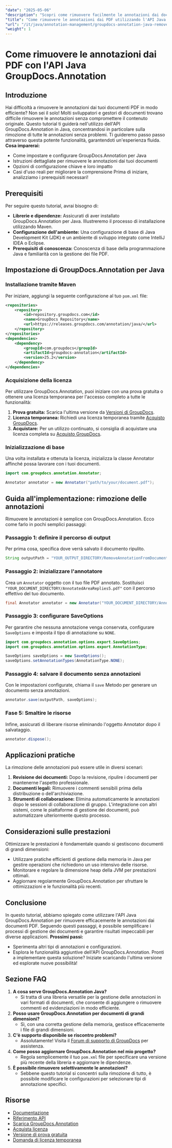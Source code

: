 ```yaml
---
"date": "2025-05-06"
"description": "Scopri come rimuovere facilmente le annotazioni dai documenti PDF utilizzando l'API GroupDocs.Annotation in Java. Segui la nostra guida passo passo per una gestione efficiente dei documenti."
"title": "Come rimuovere le annotazioni dai PDF utilizzando l'API Java GroupDocs.Annotation"
"url": "/it/java/annotation-management/groupdocs-annotation-java-remove-pdf-annotations/"
"weight": 1
---
```


# Come rimuovere le annotazioni dai PDF con l'API Java GroupDocs.Annotation
## Introduzione
Hai difficoltà a rimuovere le annotazioni dai tuoi documenti PDF in modo efficiente? Non sei il solo! Molti sviluppatori e gestori di documenti trovano difficile rimuovere le annotazioni senza compromettere il contenuto originale. Questo tutorial ti guiderà nell'utilizzo dell'API GroupDocs.Annotation in Java, concentrandosi in particolare sulla rimozione di tutte le annotazioni senza problemi. Ti guideremo passo passo attraverso questa potente funzionalità, garantendoti un'esperienza fluida.
**Cosa imparerai:**
- Come impostare e configurare GroupDocs.Annotation per Java
- Istruzioni dettagliate per rimuovere le annotazioni dai tuoi documenti
- Opzioni di configurazione chiave e loro impatto
- Casi d'uso reali per migliorare la comprensione
Prima di iniziare, analizziamo i prerequisiti necessari!
## Prerequisiti
Per seguire questo tutorial, avrai bisogno di:
- **Librerie e dipendenze:** Assicurati di aver installato GroupDocs.Annotation per Java. Illustreremo il processo di installazione utilizzando Maven.
- **Configurazione dell'ambiente:** Una configurazione di base di Java Development Kit (JDK) e un ambiente di sviluppo integrato come IntelliJ IDEA o Eclipse.
- **Prerequisiti di conoscenza:** Conoscenza di base della programmazione Java e familiarità con la gestione dei file PDF.
## Impostazione di GroupDocs.Annotation per Java
### Installazione tramite Maven
Per iniziare, aggiungi la seguente configurazione al tuo `pom.xml` file:
```xml
<repositories>
    <repository>
        <id>repository.groupdocs.com</id>
        <name>GroupDocs Repository</name>
        <url>https://releases.groupdocs.com/annotation/java/</url>
    </repository>
</repositories>
<dependencies>
    <dependency>
        <groupId>com.groupdocs</groupId>
        <artifactId>groupdocs-annotation</artifactId>
        <version>25.2</version>
    </dependency>
</dependencies>
```
### Acquisizione della licenza
Per utilizzare GroupDocs.Annotation, puoi iniziare con una prova gratuita o ottenere una licenza temporanea per l'accesso completo a tutte le funzionalità:
1. **Prova gratuita:** Scarica l'ultima versione da [Versioni di GroupDocs](https://releases.groupdocs.com/annotation/java/).
2. **Licenza temporanea:** Richiedi una licenza temporanea tramite [Acquisto GroupDocs](https://purchase.groupdocs.com/temporary-license/).
3. **Acquistare:** Per un utilizzo continuato, si consiglia di acquistare una licenza completa su [Acquisto GroupDocs](https://purchase.groupdocs.com/buy).
### Inizializzazione di base
Una volta installata e ottenuta la licenza, inizializza la classe Annotator affinché possa lavorare con i tuoi documenti.
```java
import com.groupdocs.annotation.Annotator;

Annotator annotator = new Annotator("path/to/your/document.pdf");
```
## Guida all'implementazione: rimozione delle annotazioni
Rimuovere le annotazioni è semplice con GroupDocs.Annotation. Ecco come farlo in pochi semplici passaggi:
### Passaggio 1: definire il percorso di output
Per prima cosa, specifica dove verrà salvato il documento ripulito.
```java
String outputPath = "YOUR_OUTPUT_DIRECTORY/RemoveAnnotationFromDocument.pdf"; // Aggiorna con il tuo percorso
```
### Passaggio 2: inizializzare l'annotatore
Crea un `Annotator` oggetto con il tuo file PDF annotato. Sostituisci `"YOUR_DOCUMENT_DIRECTORY/AnnotatedAreaReplies5.pdf"` con il percorso effettivo del tuo documento.
```java
final Annotator annotator = new Annotator("YOUR_DOCUMENT_DIRECTORY/AnnotatedAreaReplies5.pdf");
```
### Passaggio 3: configurare SaveOptions
Per garantire che nessuna annotazione venga conservata, configurare `SaveOptions` e imposta il tipo di annotazione su `NONE`.
```java
import com.groupdocs.annotation.options.export.SaveOptions;
import com.groupdocs.annotation.options.export.AnnotationType;

SaveOptions saveOptions = new SaveOptions();
saveOptions.setAnnotationTypes(AnnotationType.NONE);
```
### Passaggio 4: salvare il documento senza annotazioni
Con le impostazioni configurate, chiama il `save` Metodo per generare un documento senza annotazioni.
```java
annotator.save(outputPath, saveOptions);
```
### Fase 5: Smaltire le risorse
Infine, assicurati di liberare risorse eliminando l'oggetto Annotator dopo il salvataggio.
```java
annotator.dispose();
```
## Applicazioni pratiche
La rimozione delle annotazioni può essere utile in diversi scenari:
1. **Revisione dei documenti:** Dopo la revisione, ripulire i documenti per mantenerne l'aspetto professionale.
2. **Documenti legali:** Rimuovere i commenti sensibili prima della distribuzione o dell'archiviazione.
3. **Strumenti di collaborazione:** Elimina automaticamente le annotazioni dopo le sessioni di collaborazione di gruppo.
L'integrazione con altri sistemi, come le piattaforme di gestione dei documenti, può automatizzare ulteriormente questo processo.
## Considerazioni sulle prestazioni
Ottimizzare le prestazioni è fondamentale quando si gestiscono documenti di grandi dimensioni:
- Utilizzare pratiche efficienti di gestione della memoria in Java per gestire operazioni che richiedono un uso intensivo delle risorse.
- Monitorare e regolare la dimensione heap della JVM per prestazioni ottimali.
- Aggiornare regolarmente GroupDocs.Annotation per sfruttare le ottimizzazioni e le funzionalità più recenti.
## Conclusione
In questo tutorial, abbiamo spiegato come utilizzare l'API Java GroupDocs.Annotation per rimuovere efficacemente le annotazioni dai documenti PDF. Seguendo questi passaggi, è possibile semplificare i processi di gestione dei documenti e garantire risultati impeccabili per diverse applicazioni.
**Prossimi passi:**
- Sperimenta altri tipi di annotazioni e configurazioni.
- Esplora le funzionalità aggiuntive dell'API GroupDocs.Annotation.
Pronti a implementare questa soluzione? Iniziate scaricando l'ultima versione ed esplorate nuove possibilità!
## Sezione FAQ
1. **A cosa serve GroupDocs.Annotation Java?**
   - Si tratta di una libreria versatile per la gestione delle annotazioni in vari formati di documenti, che consente di aggiungere o rimuovere commenti ed evidenziazioni in modo efficiente.
2. **Posso usare GroupDocs.Annotation per documenti di grandi dimensioni?**
   - Sì, con una corretta gestione della memoria, gestisce efficacemente i file di grandi dimensioni.
3. **C'è supporto disponibile se riscontro problemi?**
   - Assolutamente! Visita il [Forum di supporto di GroupDocs](https://forum.groupdocs.com/c/annotation/) per assistenza.
4. **Come posso aggiornare GroupDocs.Annotation nel mio progetto?**
   - Regola semplicemente il tuo `pom.xml` file per specificare una versione più recente della libreria e aggiornare le dipendenze.
5. **È possibile rimuovere selettivamente le annotazioni?**
   - Sebbene questo tutorial si concentri sulla rimozione di tutto, è possibile modificare le configurazioni per selezionare tipi di annotazione specifici.
## Risorse
- [Documentazione](https://docs.groupdocs.com/annotation/java/)
- [Riferimento API](https://reference.groupdocs.com/annotation/java/)
- [Scarica GroupDocs.Annotation](https://releases.groupdocs.com/annotation/java/)
- [Acquista licenza](https://purchase.groupdocs.com/buy)
- [Versione di prova gratuita](https://releases.groupdocs.com/annotation/java/)
- [Domanda di licenza temporanea](https://purchase.groupdocs.com/temporary-license/)